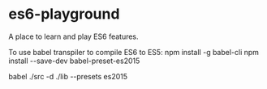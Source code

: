# es6-playground
A place to learn and play ES6 features.

To use babel transpiler to compile ES6 to ES5:
npm install -g babel-cli
npm install --save-dev babel-preset-es2015

babel ./src -d ./lib --presets es2015
